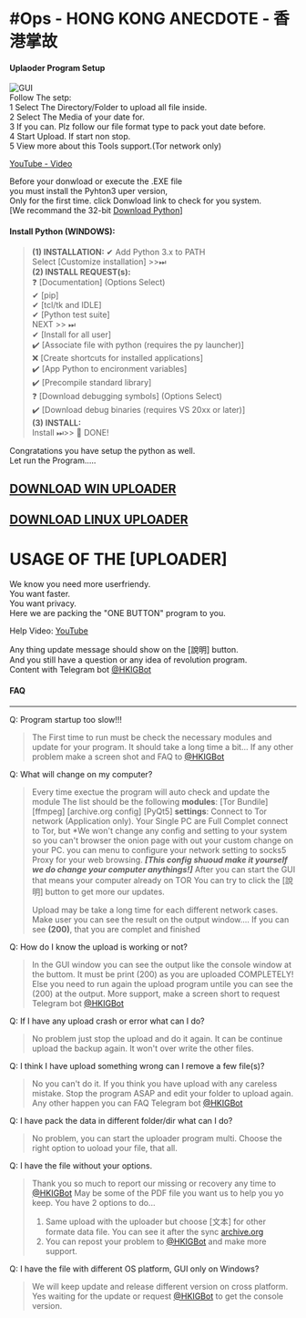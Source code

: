 # #Ops - HONG KONG ANECDOTE - 香港掌故

#### Uplaoder Program Setup

![GUI](https://user-images.githubusercontent.com/1324252/158201342-d8fe6e5f-0187-464e-88e4-2f5a0e9af56b.png)<br>
Follow The setp:<br>
1️ Select The Directory/Folder to upload all file inside.<br>
2️ Select The Media of your date for.<br>
3️ If you can. Plz follow our file format type to pack yout date before.<br>
4️ Start Upload. If start non stop.<br>
5️ View more about this Tools support.(Tor network only)<br>

[YouTube - Video](https://www.youtube.com/watch?v=FxTjUIdfN08)

Before your donwload or execute the .EXE file<br>
you must install the Pyhton3 uper version, <br>
Only for the first time. click Donwload link to check for you system.<br>
[We recommand the 32-bit [Download Python](https://www.python.org/downloads/)]

#### Install Python (WINDOWS):

> **(1) INSTALLATION:**
> ✔ Add Python 3.x to PATH<br>
> Select [Customize installation] >>⏭<br>
> **(2) INSTALL REQUEST(s):**<br>
> ❓ [Documentation] (Options Select)<br>
> ✔ [pip]<br>
> ✔ [tcl/tk and IDLE]<br>
> ✔ [Python test suite]<br>
> NEXT >> ⏭<br>
> ✔ [Install for all user]<br>
> ✔️ [Associate file with python (requires the py launcher)]<br>
> ❌ [Create shortcuts for installed applications]<br>
> ✔️ [App Python to encironment variables]<br>
> ✔️ [Precompile standard library]<br>
> ❓ [Download debugging symbols] (Options Select)<br>
> ✔️ [Download debug binaries (requires VS 20xx or later)]<br>
> **(3) INSTALL:**<br>
> Install ⏭>> 👑 DONE!

Congratations you have setup the python as well.<br>
Let run the Program.....<br>
## [DOWNLOAD WIN UPLOADER](https://github.com/constantinedev/HongKongAllusion/releases/download/%E9%A6%99%E6%B8%AF%E6%8E%8C%E6%95%85%E4%B8%8A%E8%BC%89%E5%B7%A5%E5%85%B7/WIN-HK-ANECDOTE-UPLOADER-32-v0-1-release.exe)
## [DOWNLOAD LINUX UPLOADER](https://github.com/constantinedev/HongKongAllusion/releases/download/%E9%A6%99%E6%B8%AF%E6%8E%8C%E6%95%85%E4%B8%8A%E8%BC%89%E5%B7%A5%E5%85%B7/LINUX-HK-ANECDOTE-UPLOADER-64-v0-1-release.default)

# USAGE OF THE [UPLOADER]

We know you need more userfriendy.<br>
You want faster.<br>
You want privacy.<br>
Here we are packing the "ONE BUTTON" program to you.<br>

Help Video: [YouTube]()<br>

Any thing update message should show on the [說明] button.<br>
And you still have a question or any idea of revolution program.<br>
Content with Telegram bot [@HKIGBot](https://t.me/HKIGbot)

#### FAQ

---

Q: Program startup too slow!!!

> The First time to run must be check the necessary modules
> and update for your program.
> It should take a long time a bit...
> If any other problem make a screen shot and FAQ to [@HKIGBot](https://t.me/HKIGbot)

Q: What will change on my computer?

> Every time exectue the program will auto check and update the module
> The list should be the following
> **modules**:
> [Tor Bundile]
> [ffmpeg]
> [archive.org config]
> [PyQt5]
> **settings**:
> Connect to Tor network (Application only).
> Your Single PC are Full Complet connect to Tor, but
> *We won't change any config and setting to your system so you can't browser the onion page with out your custom change on your PC.
> you can menu to configure your network setting to socks5 Proxy for your web browsing.
> ***[**This config shuoud make it yourself we do change your computer anythings!**]***
> After you can start the GUI that means your computer already on TOR
> You can try to click the [說明] button to get more our updates.
>
> Upload may be take a long time for each different network cases.
> Make user you can see the result on the output window....
> If you can see **(200)**, that you are complet and finished

Q: How do I know the upload is working or not?

> In the GUI window you can see the output like the console window at the buttom.
> It must be print (200) as you are uploaded COMPLETELY!
> Else you need to run again the upload program untile you can see the (200) at the output.
> More support, make a screen short to request Telegram bot [@HKIGBot](https://t.me/HKIGbot)

Q: If I have any upload crash or error what can I do?

> No problem just stop the upload and do it again.
> It can be continue upload the backup again.
> It won't over write the other files.

Q: I think I have upload something wrong can I remove a few file(s)?

> No you can't do it.
> If you think you have upload with any careless mistake.
> Stop the program ASAP and edit your folder to upload again. 
> Any other happen you can FAQ Telegram bot [@HKIGBot](https://t.me/HKIGbot)

Q: I have pack the data in different folder/dir what can I do?

> No problem, you can start the uploader program multi.
> Choose the right option to uoload your file, that all.

Q: I have the file without your options.

> Thank you so much to report our missing or recovery any time to [@HKIGBot](https://t.me/HKIGbot)
> May be some of the PDF file you want us to help you yo keep.
> You have 2 options to do...
>
> 1) Same upload with the uploader but choose [文本] for other formate data file.
>    You can see it after the sync [archive.org](https://archive.org/details/@constantinedev)
> 2) You can repost your problem to [@HKIGBot](https://t.me/HKIGbot) and make more support.

Q: I have the file with different OS platform, GUI only on Windows?

> We will keep update and release different version on cross platform.
> Yes waiting for the update or request [@HKIGBot](https://t.me/HKIGbot) to get the console version.
